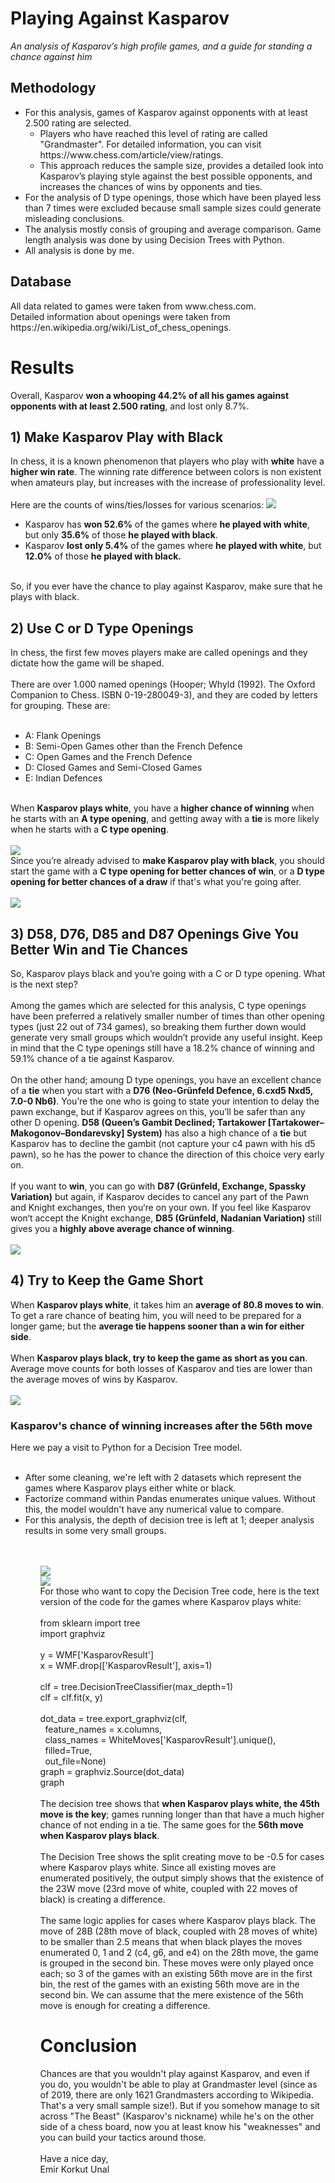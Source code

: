 <h1>Playing Against Kasparov</h1>
<i>An analysis of Kasparov’s high profile games, and a guide for standing a chance against him</i><br>
<h2>Methodology</h2>
<ul>
<li>For this analysis, games of Kasparov against opponents with at least 2.500 rating are selected.
  <ul>
  <li>Players who have reached this level of rating are called "Grandmaster". For detailed information, you can visit https://www.chess.com/article/view/ratings.</li>
  <li>This approach reduces the sample size, provides a detailed look into Kasparov’s playing style against the best possible opponents, and increases the chances of wins by opponents and ties.</li></ul>
<li>For the analysis of D type openings, those which have been played less than 7 times were excluded because small sample sizes could generate misleading conclusions.</li>
<li>The analysis mostly consis of grouping and average comparison. Game length analysis was done by using Decision Trees with Python.</li>
<li>All analysis is done by me.</li>
</ul>
<h2>Database</h2>
All data related to games were taken from www.chess.com.<br>
Detailed information about openings were taken from https://en.wikipedia.org/wiki/List_of_chess_openings.<br>
<h1>Results</h1>
Overall, Kasparov <b>won a whooping 44.2% of all his games against opponents with at least 2.500 rating</b>, and lost only 8.7%.
<h2>1) Make Kasparov Play with Black</h2>
In chess, it is a known phenomenon that players who play with <b>white</b> have a <b>higher win rate</b>. The winning rate difference between colors is non existent when amateurs play, but increases with the increase of professionality level.<br><br>
Here are the counts of wins/ties/losses  for various scenarios:
<img src="https://github.com/EmirKorkutUnal/Playing-Against-Kasparov/blob/master/images/ColorAdvantage.jpg">
<ul>
<li>Kasparov has <b>won 52.6%</b> of the games where <b>he played with white</b>, but only <b>35.6%</b> of those <b>he played with black</b>.</li>
<li>Kasparov <b>lost only 5.4%</b> of the games where <b>he played with white</b>, but <b>12.0%</b> of those <b>he played with black.</b></li>
</ul><br>
So, if you ever have the chance to play against Kasparov, make sure that he plays with black.
<h2>2) Use C or D Type Openings</h2>
In chess, the first few moves players make are called openings and they dictate how the game will be shaped.<br><br>
There are over 1.000 named openings (Hooper; Whyld (1992). The Oxford Companion to Chess. ISBN 0-19-280049-3), and they are coded by letters for grouping. These are:
<br><br>
<ul>
<li>A: Flank Openings</li>
  <li>B: Semi-Open Games other than the French Defence</li>
  <li>C: Open Games and the French Defence</li>
<li>D: Closed Games and Semi-Closed Games</li>
<li>E: Indian Defences</li>
</ul><br>
When <b>Kasparov plays white</b>, you have a <b>higher chance of winning</b> when he starts with an <b>A type opening</b>, and getting away with a <b>tie</b> is more likely when he starts with a <b>C type opening</b>.
<br><br><img src="https://github.com/EmirKorkutUnal/Playing-Against-Kasparov/blob/master/images/KasWhiteOpening.jpg"><br>
Since you’re already advised to <b>make Kasparov play with black</b>, you should start the game with a <b>C type opening for better chances of win</b>, or a <b>D type opening for better chances of a draw</b> if that's what you're going after.
<br><br><img src="https://github.com/EmirKorkutUnal/Playing-Against-Kasparov/blob/master/images/KasBlackOpening.jpg"><br>
<h2>3) D58, D76, D85 and D87 Openings Give You Better Win and Tie Chances</h2>
So, Kasparov plays black and you’re going with a C or D type opening. What is the next step?<br><br>
Among the games which are selected for this analysis, C type openings have been preferred a relatively smaller number of times than other opening types (just 22 out of 734 games), so breaking them further down would generate very small groups which wouldn’t provide any useful insight. Keep in mind that the C type openings still have a 18.2% chance of winning and 59.1% chance of a tie against Kasparov.<br><br>
On the other hand; amoung D type openings, you have an excellent chance of a <b>tie</b> when you start with a <b>D76 (Neo-Grünfeld Defence, 6.cxd5 Nxd5, 7.0-0 Nb6)</b>. You’re the one who is going to state your intention to delay the pawn exchange, but if Kasparov agrees on this, you’ll be safer than any other D opening. <b>D58 (Queen’s Gambit Declined; Tartakower [Tartakower–Makogonov–Bondarevsky] System)</b> has also a high chance of a <b>tie</b> but Kasparov has to decline the gambit (not capture your c4 pawn with his d5 pawn), so he has the power to chance the direction of this choice very early on.<br><br>
If you want to <b>win</b>, you can go with <b>D87 (Grünfeld, Exchange, Spassky Variation)</b> but again, if Kasparov decides to cancel any part of the Pawn and Knight exchanges, then you‘re on your own. If you feel like Kasparov won‘t accept the Knight exchange, <b>D85 (Grünfeld, Nadanian Variation)</b> still gives you a <b>highly above average chance of winning</b>.
<br><br><img src="https://github.com/EmirKorkutUnal/Playing-Against-Kasparov/blob/master/images/FullOpening.jpg"><br>
<h2>4) Try to Keep the Game Short</h2>
When <b>Kasparov plays white</b>, it takes him an <b>average of 80.8 moves to win</b>. To get a rare chance of beating him, you will need to be prepared for a longer game; but the <b>average tie happens sooner than a win for either side</b>.<br><br>
When <b>Kasparov plays black, try to keep the game as short as you can</b>. Average move counts for both losses of Kasparov and ties are lower than the average moves of wins by Kasparov.
<br><br><img src="https://github.com/EmirKorkutUnal/Playing-Against-Kasparov/blob/master/images/AverageMoveCount.jpg"><br>
<h3>Kasparov's chance of winning increases after the 56th move</h3>
Here we pay a visit to Python for a Decision Tree model.<br><br>
<ul>
<li>After some cleaning, we're left with 2 datasets which represent the games where Kasparov plays either white or black.</li>
<li>Factorize command within Pandas enumerates unique values. Without this, the model wouldn't have any numerical value to compare.</li>
<li>For this analysis, the depth of decision tree is left at 1; deeper analysis results in some very small groups.</li>
<ul>
<br><br><img src="https://github.com/EmirKorkutUnal/Playing-Against-Kasparov/blob/master/images/DecisionTreeWhite.jpg"><br>
<img src="https://github.com/EmirKorkutUnal/Playing-Against-Kasparov/blob/master/images/DecisionTreeBlack.jpg"><br>
For those who want to copy the Decision Tree code, here is the text version of the code for the games where Kasparov plays white:<br><br>
from sklearn import tree<br>
import graphviz<br><br>
y = WMF['KasparovResult']<br>
x = WMF.drop(['KasparovResult'], axis=1)<br><br>
clf = tree.DecisionTreeClassifier(max_depth=1)<br>
clf = clf.fit(x, y)<br><br>
dot_data = tree.export_graphviz(clf,<br>
&nbsp;     feature_names = x.columns,<br>
&nbsp;     class_names = WhiteMoves['KasparovResult'].unique(),<br>
&nbsp;     filled=True,<br>
&nbsp;     out_file=None)<br>
graph = graphviz.Source(dot_data)<br>
graph<br><br>
The decision tree shows that <b>when Kasparov plays white, the 45th move is the key</b>; games running longer than that have a much higher chance of not ending in a tie. The same goes for the <b>56th move when Kasparov plays black</b>.<br><br>
The Decision Tree shows the split creating move to be -0.5 for cases where Kasparov plays white. Since all existing moves are enumerated positively, the output simply shows that the existence of the 23W move (23rd move of white, coupled with 22 moves of black) is creating a difference.<br><br>
The same logic applies for cases where Kasparov plays black. The move of 28B (28th move of black, coupled with 28 moves of white) to be smaller than 2.5 means that when black playes the moves enumerated 0, 1 and 2 (c4,	g6,	and e4) on the 28th move, the game is grouped in the second bin. These moves were only played once each; so 3 of the games with an existing 56th move are in the first bin, the rest of the games with an existing 56th move are in the second bin. We can assume that the mere existence of the 56th move is enough for creating a difference.
<h1>Conclusion</h1>
Chances are that you wouldn't play against Kasparov, and even if you do, you wouldn't be able to play at Grandmaster level (since as of 2019, there are only 1621 Grandmasters according to Wikipedia. That's a very small sample size!). But if you somehow manage to sit across "The Beast" (Kasparov's nickname) while he's on the other side of a chess board, now you at least know his "weaknesses" and you can build your tactics around those.<br><br>
Have a nice day,<br>
Emir Korkut Unal
